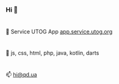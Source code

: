 ### Hi 👋

#
🔭 Service UTOG App [app.service.utog.org](https://app.service.utog.org)
#
🌱 js, css, html, php, java, kotlin, darts
#
📫 hi@qd.ua
